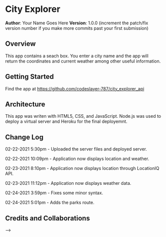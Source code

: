 
# City Explorer

**Author**: Your Name Goes Here
**Version**: 1.0.0 (increment the patch/fix version number if you make more commits past your first submission)

## Overview
This app contains a seach box.  You enter a city name and the app will return the coordinates and current weather among other useful information.

## Getting Started

Find the app at https://github.com/codeslayer-787/city_explorer_api

## Architecture

This app was writen with HTML5, CSS, and JavaScript.  Node.js was used to deploy a virtual server and Heroku for the final deployemnt.  

## Change Log

02-22-2021 5:30pm - Uploaded the server files and deployed server.

02-22-2021 10:09pm - Application now displays location and weather.

02-23-2021 8:10pm - Application now displays location through LocationIQ API.

02-23-2021 11:12pm - Application now displays weather data.

02-24-2021 3:59pm - Fixes some minor syntax.

02-24-2021 5:01pm - Adds the parks route.

## Credits and Collaborations

<!-- Give credit (and a link) to other people or resources that helped you build this application. -->
-->

